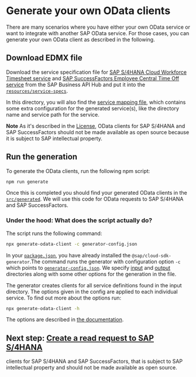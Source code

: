# Generate your own OData clients

There are many scenarios where you have either your own OData service or want to integrate with another SAP OData service. For those cases, you can generate your own OData client as described in the following.

## Download EDMX file

Download the service specification file for [SAP S/4HANA Cloud Workforce Timesheet service](https://api.sap.com/api/API_MANAGE_WORKFORCE_TIMESHEET/overview) and [SAP SuccessFactors Employee Central Time Off service](https://api.sap.com/api/ECTimeOff/overview) from the SAP Business API Hub and put it into the [`resources/service-specs`](../resources/service-specs/).

In this directory, you will also find the [service mapping file](../resources/service-mapping.json), which contains some extra configuration for the generated service(s), like the directory name and service path for the service.

**Note** As it's described in the [License](SOLUTION.md#license), OData clients for SAP S/4HANA and SAP SuccessFactors should not be made available as open source because it is subject to SAP intellectual property.

## Run the generation

To generate the OData clients, run the following npm script:

```sh
npm run generate
```

Once this is completed you should find your generated OData clients in the [`src/generated`](../src/generated/). We will use this code for OData requests to SAP S/4HANA and SAP SuccessFactors.

### Under the hood: What does the script actually do?

The script runs the following command:

```sh
npx generate-odata-client -c generator-config.json
```

In your [`package.json`](../package.json), you have already installed the `@sap/cloud-sdk-generator`.The command runs the generator with configuration option `-c` which points to [`generator-config.json`](../generator-config.json). We specify [input](../resources/service-specs/) and [output](../src/generated/) directories along with some other options for the generation in the file.

The generator creates clients for all service definitions found in the input directory. The options given in the config are applied to each individual service. To find out more about the options run:

```sh
npx generate-odata-client -h
```

The options are described in [the documentation](https://sap.github.io/cloud-sdk/docs/js/features/odata/generate-odata-client#options).

## Next step: [Create a read request to SAP S/4HANA](03-s4-read-request.md)

clients for SAP S/4HANA and SAP SuccessFactors, that is subject to SAP intellectual property and should not be made available as open source.
